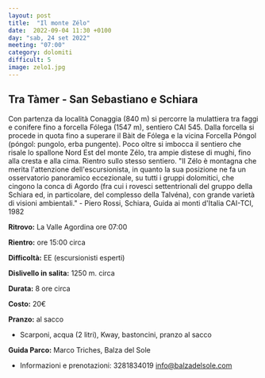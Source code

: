 ```yaml
---
layout: post
title:  "Il monte Zélo"
date:  2022-09-04 11:30 +0100
day: "sab, 24 set 2022"
meeting: "07:00"
category: dolomiti 
difficult: 5
image: zelo1.jpg
---
```


## Tra Tàmer - San Sebastiano e Schiara

Con partenza da località Conaggia (840 m) si percorre la mulattiera tra faggi e conifere fino a forcella Fólega (1547 m), sentiero CAI 545. Dalla forcella si procede in quota fino a superare il Bàit de Fólega e la vicina Forcella Póngol (póngol: pungolo, erba pungente). Poco oltre si imbocca il sentiero che risale lo spallone Nord Est del monte Zélo, tra ampie distese di mughi, fino alla cresta e alla cima. Rientro sullo stesso sentiero.
"Il Zélo è montagna che merita l'attenzione dell'escursionista, in quanto la sua posizione ne fa un osservatorio panoramico eccezionale, su tutti i gruppi dolomitici, che cingono la conca di Agordo (fra cui i rovesci settentrionali del gruppo della Schiara ed, in particolare, del complesso della Talvéna), con grande varietà di visioni ambientali." - Piero Rossi, Schiara, Guida ai monti d'Italia CAI-TCI, 1982

**Ritrovo:** La Valle Agordina ore 07:00

**Rientro:** ore 15:00 circa 

**Difficoltà:** EE (escursionisti esperti)

**Dislivello in salita:**  1250 m. circa

**Durata:** 8 ore circa

**Costo:** 20€

**Pranzo:** al sacco 

+ Scarponi, acqua (2 litri), Kway, bastoncini, pranzo al sacco   

**Guida Parco:** Marco Triches, Balza del Sole
* Informazioni e prenotazioni: 3281834019 info@balzadelsole.com 
